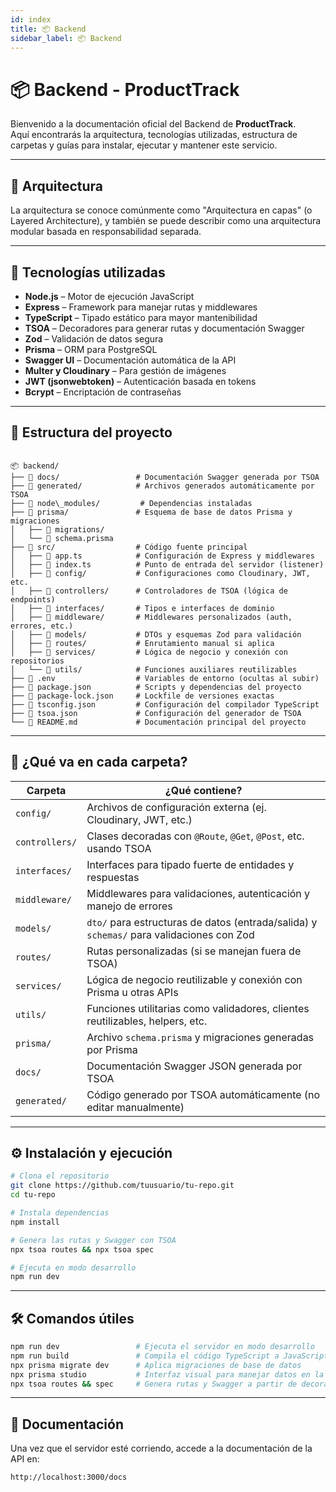 ```yaml
---
id: index
title: 📦 Backend
sidebar_label: 📦 Backend
---
```


# 📦 Backend - ProductTrack

Bienvenido a la documentación oficial del Backend de **ProductTrack**.  
Aquí encontrarás la arquitectura, tecnologías utilizadas, estructura de carpetas y guías para instalar, ejecutar y mantener este servicio.

---

## 🧱 Arquitectura

La arquitectura se conoce comúnmente como "Arquitectura en capas" (o Layered Architecture), y también se puede describir como una arquitectura modular basada en responsabilidad separada. 

---

## 🚀 Tecnologías utilizadas

- **Node.js** – Motor de ejecución JavaScript
- **Express** – Framework para manejar rutas y middlewares
- **TypeScript** – Tipado estático para mayor mantenibilidad
- **TSOA** – Decoradores para generar rutas y documentación Swagger
- **Zod** – Validación de datos segura
- **Prisma** – ORM para PostgreSQL
- **Swagger UI** – Documentación automática de la API
- **Multer y Cloudinary** – Para gestión de imágenes 
- **JWT (jsonwebtoken)** – Autenticación basada en tokens
- **Bcrypt** – Encriptación de contraseñas

---

## 🧱 Estructura del proyecto

```

📦 backend/
├── 📁 docs/                 # Documentación Swagger generada por TSOA
├── 📁 generated/            # Archivos generados automáticamente por TSOA
├── 📁 node\_modules/         # Dependencias instaladas
├── 📁 prisma/               # Esquema de base de datos Prisma y migraciones
│   ├── 📁 migrations/
│   └── 📄 schema.prisma
├── 📁 src/                  # Código fuente principal
│   ├── 📄 app.ts            # Configuración de Express y middlewares
│   ├── 📄 index.ts          # Punto de entrada del servidor (listener)
│   ├── 📁 config/           # Configuraciones como Cloudinary, JWT, etc.
│   ├── 📁 controllers/      # Controladores de TSOA (lógica de endpoints)
│   ├── 📁 interfaces/       # Tipos e interfaces de dominio
│   ├── 📁 middleware/       # Middlewares personalizados (auth, errores, etc.)
│   ├── 📁 models/           # DTOs y esquemas Zod para validación
│   ├── 📁 routes/           # Enrutamiento manual si aplica
│   ├── 📁 services/         # Lógica de negocio y conexión con repositorios
│   └── 📁 utils/            # Funciones auxiliares reutilizables
├── 📄 .env                  # Variables de entorno (ocultas al subir)
├── 📄 package.json          # Scripts y dependencias del proyecto
├── 📄 package-lock.json     # Lockfile de versiones exactas
├── 📄 tsconfig.json         # Configuración del compilador TypeScript
├── 📄 tsoa.json             # Configuración del generador de TSOA
└── 📄 README.md             # Documentación principal del proyecto

````

---

## 📁 ¿Qué va en cada carpeta?

| Carpeta        | ¿Qué contiene? |
|----------------|----------------|
| `config/`      | Archivos de configuración externa (ej. Cloudinary, JWT, etc.) |
| `controllers/` | Clases decoradas con `@Route`, `@Get`, `@Post`, etc. usando TSOA |
| `interfaces/`  | Interfaces para tipado fuerte de entidades y respuestas |
| `middleware/`  | Middlewares para validaciones, autenticación y manejo de errores |
| `models/`      | `dto/` para estructuras de datos (entrada/salida) y `schemas/` para validaciones con Zod |
| `routes/`      | Rutas personalizadas (si se manejan fuera de TSOA) |
| `services/`    | Lógica de negocio reutilizable y conexión con Prisma u otras APIs |
| `utils/`       | Funciones utilitarias como validadores, clientes reutilizables, helpers, etc. |
| `prisma/`      | Archivo `schema.prisma` y migraciones generadas por Prisma |
| `docs/`        | Documentación Swagger JSON generada por TSOA |
| `generated/`   | Código generado por TSOA automáticamente (no editar manualmente) |

---

## ⚙️ Instalación y ejecución

```bash
# Clona el repositorio
git clone https://github.com/tuusuario/tu-repo.git
cd tu-repo

# Instala dependencias
npm install

# Genera las rutas y Swagger con TSOA
npx tsoa routes && npx tsoa spec

# Ejecuta en modo desarrollo
npm run dev
````

---

## 🛠️ Comandos útiles

```bash
npm run dev                 # Ejecuta el servidor en modo desarrollo
npm run build               # Compila el código TypeScript a JavaScript
npx prisma migrate dev      # Aplica migraciones de base de datos
npx prisma studio           # Interfaz visual para manejar datos en la base
npx tsoa routes && spec     # Genera rutas y Swagger a partir de decoradores
```

---

## 📘 Documentación

Una vez que el servidor esté corriendo, accede a la documentación de la API en:

```
http://localhost:3000/docs
```
